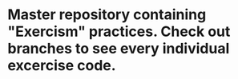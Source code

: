 # Master repository containing "Exercism" practices. Check out branches to see every individual excercise code.